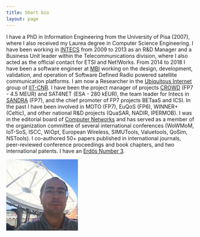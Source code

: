 ```yaml
---
title: Short bio
layout: page
---
```


I have a PhD in Information Engineering from the University of Pisa (2007), where I also received my Laurea degree in Computer Science Engineering.
I have been working in [INTECS](http://www.intecs.it/eng) from 2009 to 2013 as an R&D Manager and a Business Unit leader within the Telecommunications division, where I also acted as the official contact for ETSI and Net!Works.
From 2014 to 2018 I have been a software engineer at [MBI](http://mbigroup.it/en/index) working on the design, development, validation, and operation of Software Defined Radio powered satellite communication platforms.
I am now a Researcher in the [Ubiquitous Internet](http://cnd.iit.cnr.it/) group of [IIT-CNR](http://www.iit.cnr.it/).
I have been the project manager of projects [CROWD](http://www.ict-crowd.eu/) (FP7 - 4.5 MEUR) and SAT4NET (ESA - 280 kEUR), the team leader for Intecs in [SANDRA](http://sandra.aero/) (FP7), and the chief promoter of FP7 projects BETaaS and ICSI.
In the past I have been involved in MOTO (FP7), EuQoS (FP6), WINNER+ (Celtic), and other national R&D projects (QuaSAR, NADIR, IPERMOB).
I was in the editorial board of [Computer Networks](http://www.journals.elsevier.com/computer-networks/) and has served as a member of the organization committee of several international conferences (WoWMoM, IoT-SoS, ISCC, WiOpt, European Wireless, SIMUTools, Valuetools, QoSim, NSTools).
I co-authored 50+ papers published in international journals, peer-reviewed conference proceedings and book chapters, and two international patents.
I have an [Erdös Number 3](http://www.oakland.edu/enp/).

![Claudio Cicconetti's picture](pictures/selfie.jpg)
